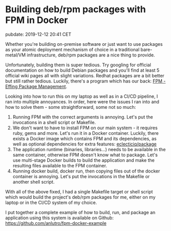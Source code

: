 # Building deb/rpm packages with FPM in Docker
pubdate: 2019-12-12 20:41 CET

Whether you're building on-premise software or just want to use packages as your atomic deployment mechanism of choice in a traditional bare-metal/VM infrastructure, deb/rpm packages are a nice thing to provide.

Unfortunately, building them is super tedious. Try googling for official documentation on how to build Debian packages and you'll find at least 5 official wiki pages all with slight variations. Redhat packages are a bit better but still rather tedious. Luckily, there's a program which has our back: [FPM - Effing Package Management](https://fpm.readthedocs.io).

Looking into how to run this on my laptop as well as in a CI/CD pipeline, I ran into multiple annoyances. In order, here were the issues I ran into and how to solve them - some straightforward, some not so much:

1. Running FPM with the correct arguments is annoying. Let's put the invocations in a shell script or Makefile.
1. We don't want to have to install FPM on our main system - it requires ruby, gems and more. Let's run it in a Docker container. Luckily, there exists a Docker image which contains FPM and its dependencies, as well as optional dependencies for extra features: [eclecticiq/package](https://hub.docker.com/r/eclecticiq/package)
1. The application runtime (binaries, libraries...) needs to be available in the same container, otherwise FPM doesn't know what to package. Let's use multi-stage Docker builds to build the application and make the resulting files available to the FPM container.
1. Running docker build, docker run, then copying files out of the docker container is annoying. Let's put the invocations in the Makefile or another shell script.

With all of the above fixed, I had a single Makefile target or shell script which would build the project's deb/rpm packages for me, either on my laptop or in the CI/CD system of my choice.

I put together a complete example of how to build, run, and package an application using this system is available on Github: https://github.com/anlutro/fpm-docker-example
